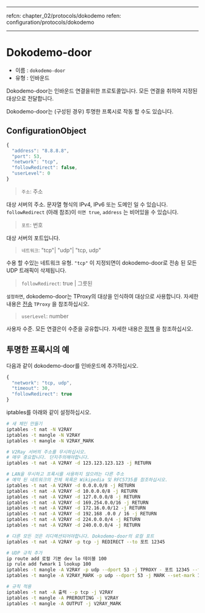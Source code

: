 * * *

refcn: chapter_02/protocols/dokodemo refen: configuration/protocols/dokodemo

* * *

# Dokodemo-door

* 이름 : `dokodemo-door`
* 유형 : 인바운드

Dokodemo-door는 인바운드 연결을위한 프로토콜입니다. 모든 연결을 취하여 지정된 대상으로 전달합니다.

Dokodemo-door는 (구성된 경우) 투명한 프록시로 작동 할 수도 있습니다.

## ConfigurationObject

```javascript
{
  "address": "8.8.8.8",
  "port": 53,
  "network": "tcp",
  "followRedirect": false,
  "userLevel": 0
}
```

> `주소`: 주소

대상 서버의 주소. 문자열 형식의 IPv4, IPv6 또는 도메인 일 수 있습니다. `followRedirect` (아래 참조)이 `이면 true`, `address` 는 비어있을 수 있습니다.

> `포트`: 번호

대상 서버의 포트입니다.

> `네트워크`: "tcp"| "udp"| "tcp, udp"

수용 할 수있는 네트워크 유형. `"tcp"` 이 지정되면이 dokodemo-door로 전송 된 모든 UDP 트래픽이 삭제됩니다.

> `followRedirect`: true | 그릇된

`설정하면`, dokodemo-door는 TProxy의 대상을 인식하여 대상으로 사용합니다. 자세한 내용은 [전송](../transport.md) `TProxy` 을 참조하십시오.

> `userLevel`: number

사용자 수준. 모든 연결은이 수준을 공유합니다. 자세한 내용은 [정책](../policy.md) 을 참조하십시오.

## 투명한 프록시의 예

다음과 같이 dokodemo-door를 인바운드에 추가하십시오.

```javascript
{
  "network": "tcp, udp",
  "timeout": 30,
  "followRedirect": true
}
```

iptables를 아래와 같이 설정하십시오.

```bash
# 새 체인 만들기
iptables -t nat -N V2RAY
iptables -t mangle -N V2RAY
iptables -t mangle -N V2RAY_MARK

# V2Ray 서버의 주소를 무시하십시오.
# 매우 중요합니다. 단지주의해야합니다.
iptables -t nat -A V2RAY -d 123.123.123.123 -j RETURN

# LAN을 무시하고 프록시를 사용하지 않으려는 다른 주소
# 예약 된 네트워크의 전체 목록은 Wikipedia 및 RFC5735를 참조하십시오.
iptables -t nat -A V2RAY -d 0.0.0.0/8 -j RETURN
iptables -t nat -A V2RAY -d 10.0.0.0/8 -j RETURN
iptables -t nat -A V2RAY -d 127.0.0.0/8 -j RETURN
iptables -t nat -A V2RAY -d 169.254.0.0/16 -j RETURN
iptables -t nat -A V2RAY -d 172.16.0.0/12 -j RETURN
iptables -t nat -A V2RAY -d 192.168 .0.0 / 16 -j RETURN
iptables -t nat -A V2RAY -d 224.0.0.0/4 -j RETURN
iptables -t nat -A V2RAY -d 240.0.0.0/4 -j RETURN

# 다른 모든 것은 리디렉션되어야합니다. Dokodemo-door의 로컬 포트
iptables -t nat -A V2RAY -p tcp -j REDIRECT --to 포트 12345

# UDP 규칙 추가
ip route add 로컬 기본 dev lo 테이블 100
ip rule add fwmark 1 lookup 100
iptables -t mangle -A V2RAY -p udp --dport 53 -j TPROXY - 포트 12345 --tproxy-mark 0x01 / 0x01
iptables -t mangle -A V2RAY_MARK -p udp --dport 53 -j MARK --set-mark 1

# 규칙 적용
iptables -t nat -A 출력 --p tcp -j V2RAY
iptables -t mangle -A PREROUTING -j V2RAY
iptables -t mangle -A OUTPUT -j V2RAY_MARK
```